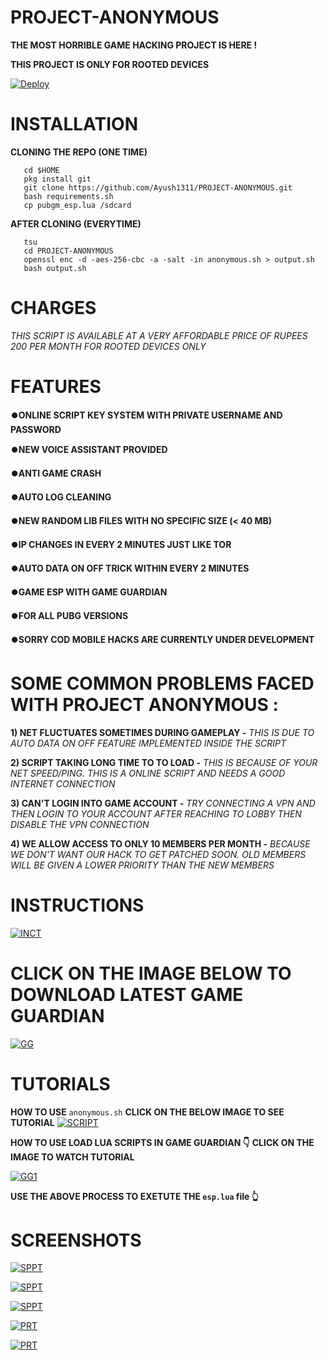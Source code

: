 # PROJECT-ANONYMOUS

**THE MOST HORRIBLE GAME HACKING PROJECT IS HERE !**

**THIS PROJECT IS ONLY FOR ROOTED DEVICES**

[![Deploy](https://telegra.ph/file/7ca5bc0f3e72ac82edb1f.jpg)](https://ayush1311.github.io/PROJECT-ANONYMOUS/)

# INSTALLATION

**CLONING THE REPO (ONE TIME)**

```
   cd $HOME
   pkg install git
   git clone https://github.com/Ayush1311/PROJECT-ANONYMOUS.git    
   bash requirements.sh
   cp pubgm_esp.lua /sdcard
```
**AFTER CLONING (EVERYTIME)**

```
   tsu
   cd PROJECT-ANONYMOUS
   openssl enc -d -aes-256-cbc -a -salt -in anonymous.sh > output.sh 
   bash output.sh
```
# CHARGES
_THIS SCRIPT IS AVAILABLE AT A VERY AFFORDABLE PRICE OF RUPEES 200 PER MONTH FOR ROOTED DEVICES ONLY_

# FEATURES 

**⏺️ONLINE SCRIPT
KEY SYSTEM WITH PRIVATE USERNAME AND PASSWORD**

**⏺️NEW VOICE ASSISTANT PROVIDED**

**⏺️ANTI GAME CRASH**

**⏺️AUTO LOG CLEANING**

**⏺️NEW RANDOM LIB FILES WITH NO SPECIFIC SIZE (< 40 MB)**

**⏺️IP CHANGES IN EVERY 2 MINUTES JUST LIKE TOR**

**⏺️AUTO DATA ON OFF TRICK WITHIN EVERY 2 MINUTES**

**⏺️GAME ESP WITH GAME GUARDIAN**

**⏺️FOR ALL PUBG VERSIONS**

**⏺️SORRY COD MOBILE HACKS ARE CURRENTLY UNDER DEVELOPMENT**

# SOME COMMON PROBLEMS FACED WITH PROJECT ANONYMOUS :

**1) NET FLUCTUATES SOMETIMES DURING GAMEPLAY -** _THIS IS DUE TO AUTO DATA ON OFF FEATURE IMPLEMENTED INSIDE THE SCRIPT_

**2) SCRIPT TAKING LONG TIME TO TO LOAD -** _THIS IS BECAUSE OF YOUR NET SPEED/PING. THIS IS A ONLINE SCRIPT AND NEEDS A GOOD INTERNET CONNECTION_

**3) CAN'T LOGIN INTO GAME ACCOUNT -** _TRY CONNECTING A VPN AND THEN LOGIN TO YOUR ACCOUNT AFTER REACHING TO LOBBY THEN DISABLE THE VPN CONNECTION_

**4) WE ALLOW ACCESS TO ONLY 10 MEMBERS PER MONTH -** _BECAUSE WE DON'T WANT OUR HACK TO GET PATCHED SOON. OLD MEMBERS WILL BE GIVEN A LOWER PRIORITY THAN THE NEW MEMBERS_

# INSTRUCTIONS
[![INCT](https://telegra.ph/file/d1410d93afc95075703a9.png)]()

# CLICK ON THE IMAGE BELOW TO DOWNLOAD LATEST GAME GUARDIAN
[![GG](https://telegra.ph/file/f3478590012a0250a8e20.png)](https://gameguardian.net/download)

# TUTORIALS

**HOW TO USE** `anonymous.sh`
**CLICK ON THE BELOW IMAGE TO SEE TUTORIAL**
[![SCRIPT](https://telegra.ph/file/f6f831ed26308428f6575.jpg)](https://m.youtube.com/watch?v=o5lIFiRy7rI&t=7s)

**HOW TO USE LOAD LUA SCRIPTS IN GAME GUARDIAN 👇** 
**CLICK ON THE IMAGE TO WATCH TUTORIAL**

[![GG1](https://telegra.ph/file/f44969e64bfcb436b1851.jpg)](https://m.youtube.com/watch?v=JH-G0mS14kk&t=1s)

**USE THE ABOVE PROCESS TO EXETUTE THE `esp.lua` file 👆**

# SCREENSHOTS

[![SPPT](https://telegra.ph/file/c946dddfb9bf84d96543a.png)]()

[![SPPT](https://telegra.ph/file/1e5f3fff17e722f6fe91c.png)]()

[![SPPT](https://telegra.ph/file/69cd3a808364a37e77b26.png)]()

[![PRT](https://telegra.ph/file/79efc92011f1ca00bfdc2.png)]()

[![PRT](https://telegra.ph/file/5478f8bd477ae56827f6e.png)]()

